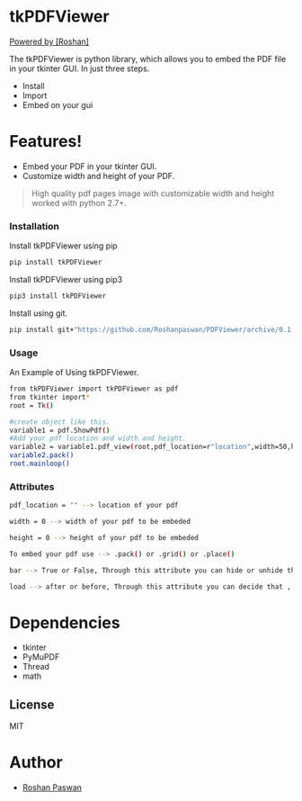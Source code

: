 # tkPDFViewer

[Powered by [Roshan]](https://github.com/Roshanpaswan/PdfViewer)

The tkPDFViewer is python library, which allows you to embed the PDF file in your tkinter GUI. In just three steps.

  - Install
  - Import
  - Embed on your gui

# Features!

  - Embed your PDF in your tkinter GUI.
  - Customize width and height of your PDF.



> High quality pdf pages image
> with customizable width and height
> worked with python 2.7+.

### Installation


Install tkPDFViewer using pip

```sh
pip install tkPDFViewer
```


Install tkPDFViewer using pip3

```sh
pip3 install tkPDFViewer
```

Install using git.

```sh
pip install git+"https://github.com/Roshanpaswan/PDFViewer/archive/0.1.tar.gz"
```

### Usage

An Example of Using tkPDFViewer.

```sh
from tkPDFViewer import tkPDFViewer as pdf
from tkinter import*
root = Tk()

#create object like this.
variable1 = pdf.ShowPdf()
#Add your pdf location and width and height.
variable2 = variable1.pdf_view(root,pdf_location=r"location",width=50,height=100)
variable2.pack()
root.mainloop()

```


### Attributes

```sh
pdf_location = "" --> location of your pdf
```

```sh
width = 0 --> width of your pdf to be embeded
```

```sh
height = 0 --> height of your pdf to be embeded
```

```sh
To embed your pdf use --> .pack() or .grid() or .place()
```

```sh
bar --> True or False, Through this attribute you can hide or unhide the loading bar which showing on the frame after your gui is opened. This indicate that 'how much your pdf is loaded'.Once it complete it unhide automatically and your pdf get embeded.
```

```sh
load --> after or before, Through this attribute you can decide that , when your pdf object is to convert. If you select 'after' then the object of your pdf is convert after your gui is opened.Otherwise it convert first then your gui is opened. It is recommended that to select after which is default.Beacause this takes time. Depends on the size of pdf. And if you select 'before' then it make your gui slow to open. 
```


# Dependencies

 - tkinter
 - PyMuPDF
 - Thread
 - math


License
----

MIT

# Author

 - [Roshan Paswan](https://github.com/Roshanpaswan/)
 